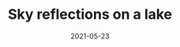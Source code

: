 ---
title: Sky reflections on a lake
id: sky-reflections-on-a-lake
resolution: 3687x1765
date: 2021-05-23
camera: Google Pixel 4a
lens: Pixel 4a back camera
iso: 60
focalLength: 4.38mm
shutterSpeed: 1/3906
aperture: f/1.73
---